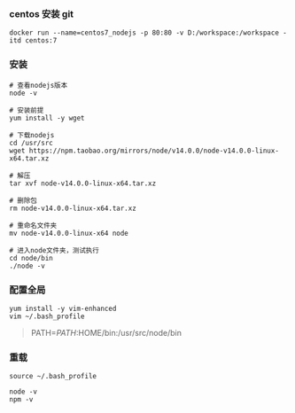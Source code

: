 ### centos 安装 git
~~~
docker run --name=centos7_nodejs -p 80:80 -v D:/workspace:/workspace -itd centos:7
~~~

### 安装
~~~
# 查看nodejs版本
node -v

# 安装前提
yum install -y wget

# 下载nodejs
cd /usr/src
wget https://npm.taobao.org/mirrors/node/v14.0.0/node-v14.0.0-linux-x64.tar.xz

# 解压
tar xvf node-v14.0.0-linux-x64.tar.xz

# 删除包
rm node-v14.0.0-linux-x64.tar.xz

# 重命名文件夹
mv node-v14.0.0-linux-x64 node

# 进入node文件夹，测试执行
cd node/bin
./node -v
~~~

### 配置全局

~~~
yum install -y vim-enhanced
vim ~/.bash_profile
~~~

> PATH=$PATH:$HOME/bin:/usr/src/node/bin

### 重载
~~~
source ~/.bash_profile

node -v
npm -v
~~~